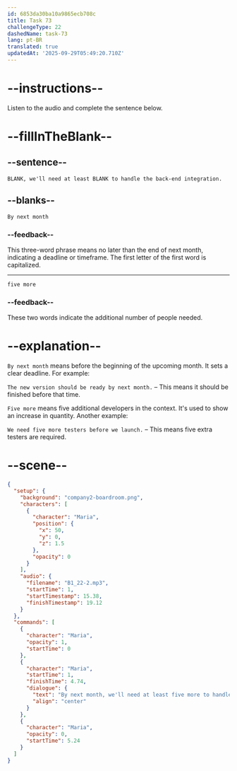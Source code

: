 ```yaml
---
id: 6853da30ba10a9865ecb708c
title: Task 73
challengeType: 22
dashedName: task-73
lang: pt-BR
translated: true
updatedAt: '2025-09-29T05:49:20.710Z'
---
```


<!-- (Audio) Maria: By next month, we'll need at least five more to handle the back-end integration. -->

# --instructions--

Listen to the audio and complete the sentence below.

# --fillInTheBlank--

## --sentence--

`BLANK, we'll need at least BLANK to handle the back-end integration.`

## --blanks--

`By next month`

### --feedback--

This three-word phrase means no later than the end of next month, indicating a deadline or timeframe. The first letter of the first word is capitalized.

---

`five more`

### --feedback--

These two words indicate the additional number of people needed.

# --explanation--

`By next month` means before the beginning of the upcoming month. It sets a clear deadline. For example:  

`The new version should be ready by next month.` – This means it should be finished before that time.

`Five more` means five additional developers in the context. It's used to show an increase in quantity. Another example:  

`We need five more testers before we launch.` – This means five extra testers are required.

# --scene--

```json
{
  "setup": {
    "background": "company2-boardroom.png",
    "characters": [
      {
        "character": "Maria",
        "position": {
          "x": 50,
          "y": 0,
          "z": 1.5
        },
        "opacity": 0
      }
    ],
    "audio": {
      "filename": "B1_22-2.mp3",
      "startTime": 1,
      "startTimestamp": 15.38,
      "finishTimestamp": 19.12
    }
  },
  "commands": [
    {
      "character": "Maria",
      "opacity": 1,
      "startTime": 0
    },
    {
      "character": "Maria",
      "startTime": 1,
      "finishTime": 4.74,
      "dialogue": {
        "text": "By next month, we'll need at least five more to handle the back-end integration.",
        "align": "center"
      }
    },
    {
      "character": "Maria",
      "opacity": 0,
      "startTime": 5.24
    }
  ]
}
```
